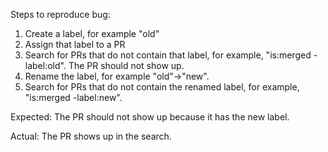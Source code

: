 Steps to reproduce bug:
1. Create a label, for example "old"
2. Assign that label to a PR
3. Search for PRs that do not contain that label, for example, "is:merged -label:old".  The PR should not show up.
4. Rename the label, for example "old"->"new".
5. Search for PRs that do not contain the renamed label, for example, "is:merged -label:new". 

Expected:
The PR should not show up because it has the new label.

Actual:
The PR shows up in the search.  
